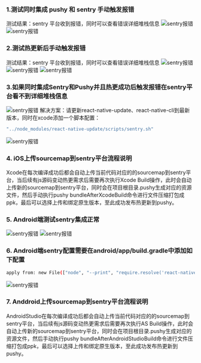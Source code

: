 ### 1.测试同时集成 pushy 和 sentry 手动触发报错

测试结果：sentry 平台收到报错，同时可以查看错误详细堆栈信息
![sentry报错](./imgs/1.jpg)
![sentry报错](./imgs/2.jpg)

### 2.测试热更新后手动触发报错

测试结果：sentry 平台收到报错，同时可以查看错误详细堆栈信息
![sentry报错](./imgs/3.jpg)
![sentry报错](./imgs/4.jpg)
![sentry报错](./imgs/5.jpg)

### 3.如果同时集成Sentry和Pushy并且热更成功后触发报错在sentry平台看不到详细堆栈信息
![sentry报错](./imgs/6.jpg)
解决方案：请更新react-native-update、react-native-cli到最新版本，同时在xcode添加一个脚本配置：
```sh
"../node_modules/react-native-update/scripts/sentry.sh"
```
![sentry报错](./imgs/7.jpg)

### 4. iOS上传sourcemap到sentry平台流程说明
Xcode在每次编译成功后都会自动上传当前代码对应的的sourcemap到sentry平台，当后续有js源码变动热更需求后需要再次执行Xcode Build操作，此时会自动上传新的sourcemap到sentry平台，同时会在项目根目录.pushy生成对应的资源文件，然后手动执行pushy bundleAfterXcodeBuild命令进行文件压缩打包成ppk，最后可以选择上传和绑定原生版本，至此成功发布热更新到pushy。

### 5. Android端测试sentry集成正常
![sentry报错](./imgs/9.png)
![sentry报错](./imgs/10.png)

### 6. Android端sentry配置需要在android/app/build.gradle中添加如下配置
```sh
apply from: new File(["node", "--print", "require.resolve('react-native-update/package.json')"].execute().text.trim(), "../scripts/sentry.gradle")
```
![sentry报错](./imgs/8.jpg)

### 7. Anddroid上传sourcemap到sentry平台流程说明
AndroidStudio在每次编译成功后都会自动上传当前代码对应的的sourcemap到sentry平台，当后续有js源码变动热更需求后需要再次执行AS Build操作，此时会自动上传新的sourcemap到sentry平台，同时会在项目根目录.pushy生成对应的资源文件，然后手动执行pushy bundleAfterAndroidStudioBuild命令进行文件压缩打包成ppk，最后可以选择上传和绑定原生版本，至此成功发布热更新到pushy。